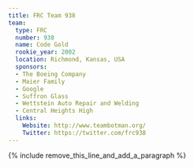 ```yaml
---
title: FRC Team 938
team:
  type: FRC
  number: 938
  name: Code Gold
  rookie_year: 2002
  location: Richmond, Kansas, USA
  sponsors:
  - The Boeing Company
  - Maier Family
  - Google
  - Suffron Glass
  - Wettstein Auto Repair and Welding
  - Central Heights High
  links:
    Website: http://www.teambotman.org/
    Twitter: https://twitter.com/frc938
---
```


{% include remove_this_line_and_add_a_paragraph %}